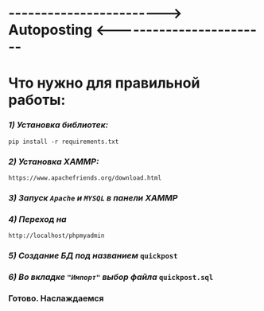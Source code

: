 # ------------------------> Autoposting <------------------------

# **Что нужно для правильной работы:**
### ***1) Установка библиотек:***
`pip install -r requirements.txt`


### ***2) Установка XAMMP:***
 `https://www.apachefriends.org/download.html`

### ***3)  Запуск **`Apache`** и **`MYSQL`** в панели XAMMP***

### ***4)   Переход на***
 `http://localhost/phpmyadmin`
### ***5)  Создание БД под названием*** `quickpost`
### ***6)  Во вкладке `"Импорт"` выбор файла*** `quickpost.sql`

### **Готово. Наслаждаемся**



